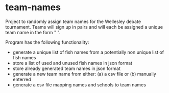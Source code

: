 # team-names

Project to randomly assign team names for the Wellesley debate tournament. Teams will sign up in pairs and will each be assigned a unique team name in the form "<Last name initials> <Unique name of fish>".

Program has the following functionality:
* generate a unique list of fish names from a potentially non unique list of fish names
* store a list of used and unused fish names in json format
* store already generated team names in json format
* generate a new team name from either: (a) a csv file or (b) manually enterred
* generate a csv file mapping names and schools to team names